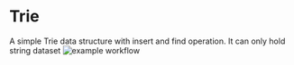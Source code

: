 # Trie
A simple Trie data structure with insert and find  operation. It can only hold string dataset
![example workflow](https://github.com/github/docs/actions/workflows/main.yml/badge.svg)
